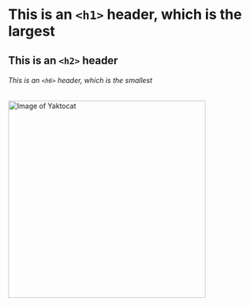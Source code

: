 # This is an `<h1>` header, which is the largest
## This is an `<h2>` header
###### This is an `<h6>` header, which is the smallest

<img alt="Image of Yaktocat" src=https://octodex.github.com/images/yaktocat.png width=400>
